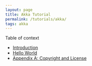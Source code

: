 ```yaml
---
layout: page
title: Akka Tutorial
permalink: /tutorials/akka/
tags: akka
---
```


Table of context

* [Introduction](/tutorials/akka/introduction)
* [Hello World](/tutorials/akka/helloworld)
* [Appendix A: Copyright and License](/tutorials/akka/license/)


